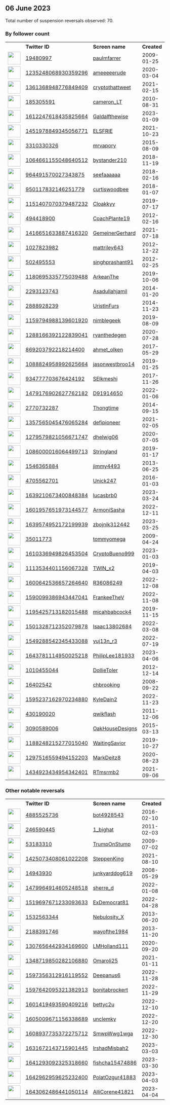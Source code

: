 
## 06 June 2023
Total number of suspension reversals observed: 70.

### By follower count
<table><tr><th></th><th align="left">Twitter ID</th><th align="left">Screen name</th>
<th align="left">Created</th><th align="left">Status</th><th align="left">Suspended</th><th align="left">Followers</th>
<tr><td><a href="https://pbs.twimg.com/profile_images/1470772010691219461/bP6uuXO4_normal.jpg"><img src="https://pbs.twimg.com/profile_images/1470772010691219461/bP6uuXO4_normal.jpg" width="40px" height="40px" align="center"/></a></td><td><a href="https://twitter.com/intent/user?user_id=19480997">19480997</a></td><td><a href="https://twitter.com/paulmfarrer">paulmfarrer</a></td><td>2009-01-25</td><td align="center"></td><td>2023-05-27</td><td>3433</td></tr>
<tr><td><a href="https://pbs.twimg.com/profile_images/1665329576954966017/p6BwfdGZ_normal.jpg"><img src="https://pbs.twimg.com/profile_images/1665329576954966017/p6BwfdGZ_normal.jpg" width="40px" height="40px" align="center"/></a></td><td><a href="https://twitter.com/intent/user?user_id=1235248068930359296">1235248068930359296</a></td><td><a href="https://twitter.com/ameeeeerude">ameeeeerude</a></td><td>2020-03-04</td><td align="center"></td><td>2023-05-27</td><td>3113</td></tr>
<tr><td><a href="https://pbs.twimg.com/profile_images/1655690291456737280/cxRwdn7J_normal.jpg"><img src="https://pbs.twimg.com/profile_images/1655690291456737280/cxRwdn7J_normal.jpg" width="40px" height="40px" align="center"/></a></td><td><a href="https://twitter.com/intent/user?user_id=1361368948776849409">1361368948776849409</a></td><td><a href="https://twitter.com/cryptothattweet">cryptothattweet</a></td><td>2021-02-15</td><td align="center"></td><td>2023-06-01</td><td>2091</td></tr>
<tr><td><a href="https://pbs.twimg.com/profile_images/1592238154475446273/GghmyFxS_normal.jpg"><img src="https://pbs.twimg.com/profile_images/1592238154475446273/GghmyFxS_normal.jpg" width="40px" height="40px" align="center"/></a></td><td><a href="https://twitter.com/intent/user?user_id=185305591">185305591</a></td><td><a href="https://twitter.com/cameron_LT">cameron_LT</a></td><td>2010-08-31</td><td align="center"></td><td>2023-05-27</td><td>1751</td></tr>
<tr><td><a href="https://pbs.twimg.com/profile_images/1612247807334694912/4He_4E0k_normal.jpg"><img src="https://pbs.twimg.com/profile_images/1612247807334694912/4He_4E0k_normal.jpg" width="40px" height="40px" align="center"/></a></td><td><a href="https://twitter.com/intent/user?user_id=1612247618435825664">1612247618435825664</a></td><td><a href="https://twitter.com/Galdalfthewise">Galdalfthewise</a></td><td>2023-01-09</td><td align="center"></td><td>2023-05-25</td><td>1620</td></tr>
<tr><td><a href="https://pbs.twimg.com/profile_images/1451979543363923971/S4HrYD12_normal.jpg"><img src="https://pbs.twimg.com/profile_images/1451979543363923971/S4HrYD12_normal.jpg" width="40px" height="40px" align="center"/></a></td><td><a href="https://twitter.com/intent/user?user_id=1451978849345056771">1451978849345056771</a></td><td><a href="https://twitter.com/ELSFRIE">ELSFRIE</a></td><td>2021-10-23</td><td align="center"></td><td>2023-05-27</td><td>1375</td></tr>
<tr><td><a href="https://pbs.twimg.com/profile_images/1621724937047392257/g3aXBzwz_normal.jpg"><img src="https://pbs.twimg.com/profile_images/1621724937047392257/g3aXBzwz_normal.jpg" width="40px" height="40px" align="center"/></a></td><td><a href="https://twitter.com/intent/user?user_id=3310330326">3310330326</a></td><td><a href="https://twitter.com/mrvapory">mrvapory</a></td><td>2015-08-09</td><td align="center"></td><td>2023-05-27</td><td>1292</td></tr>
<tr><td><a href="https://pbs.twimg.com/profile_images/1064665757756211201/dejxncGN_normal.jpg"><img src="https://pbs.twimg.com/profile_images/1064665757756211201/dejxncGN_normal.jpg" width="40px" height="40px" align="center"/></a></td><td><a href="https://twitter.com/intent/user?user_id=1064661155048640512">1064661155048640512</a></td><td><a href="https://twitter.com/bystander210">bystander210</a></td><td>2018-11-19</td><td align="center"></td><td>2023-06-01</td><td>1271</td></tr>
<tr><td><a href="https://pbs.twimg.com/profile_images/1658014968162181123/2YklCrE6_normal.jpg"><img src="https://pbs.twimg.com/profile_images/1658014968162181123/2YklCrE6_normal.jpg" width="40px" height="40px" align="center"/></a></td><td><a href="https://twitter.com/intent/user?user_id=964491570027343875">964491570027343875</a></td><td><a href="https://twitter.com/seefaaaaaa">seefaaaaaa</a></td><td>2018-02-16</td><td align="center"></td><td>2023-05-27</td><td>1259</td></tr>
<tr><td><a href="https://pbs.twimg.com/profile_images/1457691616660148227/myGTTMXg_normal.jpg"><img src="https://pbs.twimg.com/profile_images/1457691616660148227/myGTTMXg_normal.jpg" width="40px" height="40px" align="center"/></a></td><td><a href="https://twitter.com/intent/user?user_id=950117832146251779">950117832146251779</a></td><td><a href="https://twitter.com/curtiswoodbee">curtiswoodbee</a></td><td>2018-01-07</td><td align="center"></td><td>2023-05-27</td><td>1035</td></tr>
<tr><td><a href="https://pbs.twimg.com/profile_images/1665685697020194816/ka3YUQ7T_normal.jpg"><img src="https://pbs.twimg.com/profile_images/1665685697020194816/ka3YUQ7T_normal.jpg" width="40px" height="40px" align="center"/></a></td><td><a href="https://twitter.com/intent/user?user_id=1151407070379487232">1151407070379487232</a></td><td><a href="https://twitter.com/Cloakkyy">Cloakkyy</a></td><td>2019-07-17</td><td align="center"></td><td>2023-05-27</td><td>1019</td></tr>
<tr><td><a href="https://pbs.twimg.com/profile_images/1310063339423379456/KPKaS9A4_normal.jpg"><img src="https://pbs.twimg.com/profile_images/1310063339423379456/KPKaS9A4_normal.jpg" width="40px" height="40px" align="center"/></a></td><td><a href="https://twitter.com/intent/user?user_id=494418900">494418900</a></td><td><a href="https://twitter.com/CoachPlante19">CoachPlante19</a></td><td>2012-02-16</td><td align="center"></td><td>2023-05-27</td><td>920</td></tr>
<tr><td><a href="https://pbs.twimg.com/profile_images/1665109358512857093/M4igeOqS_normal.jpg"><img src="https://pbs.twimg.com/profile_images/1665109358512857093/M4igeOqS_normal.jpg" width="40px" height="40px" align="center"/></a></td><td><a href="https://twitter.com/intent/user?user_id=1416651633887416320">1416651633887416320</a></td><td><a href="https://twitter.com/GemeinerGerhard">GemeinerGerhard</a></td><td>2021-07-18</td><td align="center"></td><td></td><td>877</td></tr>
<tr><td><a href="https://pbs.twimg.com/profile_images/1611109501343596545/309d2GhP_normal.jpg"><img src="https://pbs.twimg.com/profile_images/1611109501343596545/309d2GhP_normal.jpg" width="40px" height="40px" align="center"/></a></td><td><a href="https://twitter.com/intent/user?user_id=1027823982">1027823982</a></td><td><a href="https://twitter.com/mattriley643">mattriley643</a></td><td>2012-12-22</td><td align="center"></td><td>2023-05-27</td><td>759</td></tr>
<tr><td><a href="https://pbs.twimg.com/profile_images/1660531863247802368/gXh8CAyE_normal.jpg"><img src="https://pbs.twimg.com/profile_images/1660531863247802368/gXh8CAyE_normal.jpg" width="40px" height="40px" align="center"/></a></td><td><a href="https://twitter.com/intent/user?user_id=502495553">502495553</a></td><td><a href="https://twitter.com/singhprashant91">singhprashant91</a></td><td>2012-02-25</td><td align="center"></td><td>2022-12-25</td><td>566</td></tr>
<tr><td><a href="https://pbs.twimg.com/profile_images/1651895059992969217/uYJritkf_normal.jpg"><img src="https://pbs.twimg.com/profile_images/1651895059992969217/uYJritkf_normal.jpg" width="40px" height="40px" align="center"/></a></td><td><a href="https://twitter.com/intent/user?user_id=1180695335775039488">1180695335775039488</a></td><td><a href="https://twitter.com/ArkeanThe">ArkeanThe</a></td><td>2019-10-06</td><td align="center"></td><td>2023-05-27</td><td>457</td></tr>
<tr><td><a href="https://pbs.twimg.com/profile_images/541872432118652928/VnJ-Qo0q_normal.jpeg"><img src="https://pbs.twimg.com/profile_images/541872432118652928/VnJ-Qo0q_normal.jpeg" width="40px" height="40px" align="center"/></a></td><td><a href="https://twitter.com/intent/user?user_id=2293123743">2293123743</a></td><td><a href="https://twitter.com/Asadullahjamil">Asadullahjamil</a></td><td>2014-01-20</td><td align="center">🔒</td><td>2023-05-26</td><td>353</td></tr>
<tr><td><a href="https://pbs.twimg.com/profile_images/1311757026738003969/Si3GoJQu_normal.jpg"><img src="https://pbs.twimg.com/profile_images/1311757026738003969/Si3GoJQu_normal.jpg" width="40px" height="40px" align="center"/></a></td><td><a href="https://twitter.com/intent/user?user_id=2888928239">2888928239</a></td><td><a href="https://twitter.com/UristInFurs">UristInFurs</a></td><td>2014-11-23</td><td align="center">🔒</td><td>2023-05-28</td><td>325</td></tr>
<tr><td><a href="https://pbs.twimg.com/profile_images/1647000872470167553/Q3Rbhu3E_normal.jpg"><img src="https://pbs.twimg.com/profile_images/1647000872470167553/Q3Rbhu3E_normal.jpg" width="40px" height="40px" align="center"/></a></td><td><a href="https://twitter.com/intent/user?user_id=1159794988139601920">1159794988139601920</a></td><td><a href="https://twitter.com/nimblegeek">nimblegeek</a></td><td>2019-08-09</td><td align="center"></td><td>2023-05-27</td><td>318</td></tr>
<tr><td><a href="https://pbs.twimg.com/profile_images/1664825921994457088/FXDB3Dzh_normal.jpg"><img src="https://pbs.twimg.com/profile_images/1664825921994457088/FXDB3Dzh_normal.jpg" width="40px" height="40px" align="center"/></a></td><td><a href="https://twitter.com/intent/user?user_id=1288166392122839041">1288166392122839041</a></td><td><a href="https://twitter.com/ryanthedegen">ryanthedegen</a></td><td>2020-07-28</td><td align="center"></td><td>2023-05-27</td><td>279</td></tr>
<tr><td><a href="https://pbs.twimg.com/profile_images/1663094752093372416/xZwOBsfT_normal.jpg"><img src="https://pbs.twimg.com/profile_images/1663094752093372416/xZwOBsfT_normal.jpg" width="40px" height="40px" align="center"/></a></td><td><a href="https://twitter.com/intent/user?user_id=869203792218214400">869203792218214400</a></td><td><a href="https://twitter.com/ahmet_olken">ahmet_olken</a></td><td>2017-05-29</td><td align="center"></td><td>2022-12-20</td><td>278</td></tr>
<tr><td><a href="https://pbs.twimg.com/profile_images/1647039185050828800/L4PtS5r0_normal.jpg"><img src="https://pbs.twimg.com/profile_images/1647039185050828800/L4PtS5r0_normal.jpg" width="40px" height="40px" align="center"/></a></td><td><a href="https://twitter.com/intent/user?user_id=1088824958992625664">1088824958992625664</a></td><td><a href="https://twitter.com/jasonwestbroo14">jasonwestbroo14</a></td><td>2019-01-25</td><td align="center"></td><td>2023-05-27</td><td>261</td></tr>
<tr><td><a href="https://pbs.twimg.com/profile_images/1558432156380237824/w9a01OIH_normal.jpg"><img src="https://pbs.twimg.com/profile_images/1558432156380237824/w9a01OIH_normal.jpg" width="40px" height="40px" align="center"/></a></td><td><a href="https://twitter.com/intent/user?user_id=934777703676424192">934777703676424192</a></td><td><a href="https://twitter.com/SElkmeshi">SElkmeshi</a></td><td>2017-11-26</td><td align="center"></td><td>2022-09-09</td><td>227</td></tr>
<tr><td><a href="https://pbs.twimg.com/profile_images/1570247315583016962/R-XcSfTL_normal.jpg"><img src="https://pbs.twimg.com/profile_images/1570247315583016962/R-XcSfTL_normal.jpg" width="40px" height="40px" align="center"/></a></td><td><a href="https://twitter.com/intent/user?user_id=1479176902627762182">1479176902627762182</a></td><td><a href="https://twitter.com/D91914650">D91914650</a></td><td>2022-01-06</td><td align="center"></td><td>2023-05-28</td><td>190</td></tr>
<tr><td><a href="https://pbs.twimg.com/profile_images/1458250627549630465/-FeJ_P7z_normal.jpg"><img src="https://pbs.twimg.com/profile_images/1458250627549630465/-FeJ_P7z_normal.jpg" width="40px" height="40px" align="center"/></a></td><td><a href="https://twitter.com/intent/user?user_id=2770732287">2770732287</a></td><td><a href="https://twitter.com/Thongtime">Thongtime</a></td><td>2014-09-15</td><td align="center"></td><td>2023-05-28</td><td>189</td></tr>
<tr><td><a href="https://pbs.twimg.com/profile_images/1665723034420871168/wJiSqXgM_normal.jpg"><img src="https://pbs.twimg.com/profile_images/1665723034420871168/wJiSqXgM_normal.jpg" width="40px" height="40px" align="center"/></a></td><td><a href="https://twitter.com/intent/user?user_id=1357565045476065284">1357565045476065284</a></td><td><a href="https://twitter.com/defipioneer">defipioneer</a></td><td>2021-02-05</td><td align="center"></td><td></td><td>147</td></tr>
<tr><td><a href="https://pbs.twimg.com/profile_images/1401953427660357639/l1vSNhU8_normal.jpg"><img src="https://pbs.twimg.com/profile_images/1401953427660357639/l1vSNhU8_normal.jpg" width="40px" height="40px" align="center"/></a></td><td><a href="https://twitter.com/intent/user?user_id=1279579821056671747">1279579821056671747</a></td><td><a href="https://twitter.com/dhelwig06">dhelwig06</a></td><td>2020-07-05</td><td align="center"></td><td>2023-05-02</td><td>138</td></tr>
<tr><td><a href="https://pbs.twimg.com/profile_images/1656146350822633473/ZfZcVfq1_normal.jpg"><img src="https://pbs.twimg.com/profile_images/1656146350822633473/ZfZcVfq1_normal.jpg" width="40px" height="40px" align="center"/></a></td><td><a href="https://twitter.com/intent/user?user_id=1086000016064499713">1086000016064499713</a></td><td><a href="https://twitter.com/Stringland">Stringland</a></td><td>2019-01-17</td><td align="center"></td><td>2023-06-01</td><td>135</td></tr>
<tr><td><a href="https://pbs.twimg.com/profile_images/1618696426661502976/uFxTCz1V_normal.jpg"><img src="https://pbs.twimg.com/profile_images/1618696426661502976/uFxTCz1V_normal.jpg" width="40px" height="40px" align="center"/></a></td><td><a href="https://twitter.com/intent/user?user_id=1546365884">1546365884</a></td><td><a href="https://twitter.com/jimmy4493">jimmy4493</a></td><td>2013-06-25</td><td align="center"></td><td>2023-05-28</td><td>133</td></tr>
<tr><td><a href="https://pbs.twimg.com/profile_images/1665543376530284544/zW5VcyLN_normal.jpg"><img src="https://pbs.twimg.com/profile_images/1665543376530284544/zW5VcyLN_normal.jpg" width="40px" height="40px" align="center"/></a></td><td><a href="https://twitter.com/intent/user?user_id=4705562701">4705562701</a></td><td><a href="https://twitter.com/Unick247">Unick247</a></td><td>2016-01-03</td><td align="center"></td><td>2022-12-05</td><td>128</td></tr>
<tr><td><a href="https://pbs.twimg.com/profile_images/1639332192689037312/7U2N_4HM_normal.jpg"><img src="https://pbs.twimg.com/profile_images/1639332192689037312/7U2N_4HM_normal.jpg" width="40px" height="40px" align="center"/></a></td><td><a href="https://twitter.com/intent/user?user_id=1639210673400848384">1639210673400848384</a></td><td><a href="https://twitter.com/lucasbrb0">lucasbrb0</a></td><td>2023-03-24</td><td align="center"></td><td>2023-05-27</td><td>121</td></tr>
<tr><td><a href="https://pbs.twimg.com/profile_images/1602117539097563136/0aNi78W0_normal.jpg"><img src="https://pbs.twimg.com/profile_images/1602117539097563136/0aNi78W0_normal.jpg" width="40px" height="40px" align="center"/></a></td><td><a href="https://twitter.com/intent/user?user_id=1601957651973144577">1601957651973144577</a></td><td><a href="https://twitter.com/ArmoniSasha">ArmoniSasha</a></td><td>2022-12-11</td><td align="center"></td><td>2023-05-25</td><td>105</td></tr>
<tr><td><a href="https://pbs.twimg.com/profile_images/1639580009454272514/DvCmyFC6_normal.jpg"><img src="https://pbs.twimg.com/profile_images/1639580009454272514/DvCmyFC6_normal.jpg" width="40px" height="40px" align="center"/></a></td><td><a href="https://twitter.com/intent/user?user_id=1639574952172199939">1639574952172199939</a></td><td><a href="https://twitter.com/zbojnik312442">zbojnik312442</a></td><td>2023-03-25</td><td align="center"></td><td>2023-05-26</td><td>89</td></tr>
<tr><td><a href="https://pbs.twimg.com/profile_images/1108997831/41719_677167789_2575_n_normal.jpg"><img src="https://pbs.twimg.com/profile_images/1108997831/41719_677167789_2575_n_normal.jpg" width="40px" height="40px" align="center"/></a></td><td><a href="https://twitter.com/intent/user?user_id=35011773">35011773</a></td><td><a href="https://twitter.com/tommyomega">tommyomega</a></td><td>2009-04-24</td><td align="center"></td><td>2023-04-18</td><td>81</td></tr>
<tr><td><a href="https://pbs.twimg.com/profile_images/1656728261013929997/YI_LdPua_normal.jpg"><img src="https://pbs.twimg.com/profile_images/1656728261013929997/YI_LdPua_normal.jpg" width="40px" height="40px" align="center"/></a></td><td><a href="https://twitter.com/intent/user?user_id=1610336949826453504">1610336949826453504</a></td><td><a href="https://twitter.com/CryptoBueno999">CryptoBueno999</a></td><td>2023-01-03</td><td align="center"></td><td>2023-05-27</td><td>75</td></tr>
<tr><td><a href="https://pbs.twimg.com/profile_images/1445787200679862281/OKal-pLq_normal.jpg"><img src="https://pbs.twimg.com/profile_images/1445787200679862281/OKal-pLq_normal.jpg" width="40px" height="40px" align="center"/></a></td><td><a href="https://twitter.com/intent/user?user_id=1113534401156067328">1113534401156067328</a></td><td><a href="https://twitter.com/TWlN_x2">TWlN_x2</a></td><td>2019-04-03</td><td align="center"></td><td>2023-05-26</td><td>68</td></tr>
<tr><td><a href="https://pbs.twimg.com/profile_images/1600643061574418438/HkLjqVt4_normal.jpg"><img src="https://pbs.twimg.com/profile_images/1600643061574418438/HkLjqVt4_normal.jpg" width="40px" height="40px" align="center"/></a></td><td><a href="https://twitter.com/intent/user?user_id=1600642536657264640">1600642536657264640</a></td><td><a href="https://twitter.com/R36086249">R36086249</a></td><td>2022-12-08</td><td align="center"></td><td>2023-01-12</td><td>67</td></tr>
<tr><td><a href="https://pbs.twimg.com/profile_images/1590554040689049601/4XN5OwYj_normal.jpg"><img src="https://pbs.twimg.com/profile_images/1590554040689049601/4XN5OwYj_normal.jpg" width="40px" height="40px" align="center"/></a></td><td><a href="https://twitter.com/intent/user?user_id=1590099386943447041">1590099386943447041</a></td><td><a href="https://twitter.com/FrankeeTheV">FrankeeTheV</a></td><td>2022-11-08</td><td align="center"></td><td>2023-01-11</td><td>65</td></tr>
<tr><td><a href="https://pbs.twimg.com/profile_images/1564108884268109824/1cMrV69o_normal.jpg"><img src="https://pbs.twimg.com/profile_images/1564108884268109824/1cMrV69o_normal.jpg" width="40px" height="40px" align="center"/></a></td><td><a href="https://twitter.com/intent/user?user_id=1195425713182015488">1195425713182015488</a></td><td><a href="https://twitter.com/micahbabcock4">micahbabcock4</a></td><td>2019-11-15</td><td align="center"></td><td>2023-01-14</td><td>63</td></tr>
<tr><td><a href="https://pbs.twimg.com/profile_images/1626777768267595776/69RD16zn_normal.jpg"><img src="https://pbs.twimg.com/profile_images/1626777768267595776/69RD16zn_normal.jpg" width="40px" height="40px" align="center"/></a></td><td><a href="https://twitter.com/intent/user?user_id=1501328712352079878">1501328712352079878</a></td><td><a href="https://twitter.com/Isaac13802684">Isaac13802684</a></td><td>2022-03-08</td><td align="center"></td><td>2023-05-09</td><td>55</td></tr>
<tr><td><a href="https://pbs.twimg.com/profile_images/1569177155585871873/cmQlBWzQ_normal.jpg"><img src="https://pbs.twimg.com/profile_images/1569177155585871873/cmQlBWzQ_normal.jpg" width="40px" height="40px" align="center"/></a></td><td><a href="https://twitter.com/intent/user?user_id=1549288542345433088">1549288542345433088</a></td><td><a href="https://twitter.com/yuj13n_r3">yuj13n_r3</a></td><td>2022-07-19</td><td align="center"></td><td>2023-02-08</td><td>52</td></tr>
<tr><td><a href="https://pbs.twimg.com/profile_images/1660767902071414787/C2mwWeOI_normal.jpg"><img src="https://pbs.twimg.com/profile_images/1660767902071414787/C2mwWeOI_normal.jpg" width="40px" height="40px" align="center"/></a></td><td><a href="https://twitter.com/intent/user?user_id=1643781114950025218">1643781114950025218</a></td><td><a href="https://twitter.com/PhilipLee181933">PhilipLee181933</a></td><td>2023-04-06</td><td align="center"></td><td>2023-05-27</td><td>40</td></tr>
<tr><td><a href="https://pbs.twimg.com/profile_images/3516097127/0a765449709468766baa6b78a4a0b0d1_normal.jpeg"><img src="https://pbs.twimg.com/profile_images/3516097127/0a765449709468766baa6b78a4a0b0d1_normal.jpeg" width="40px" height="40px" align="center"/></a></td><td><a href="https://twitter.com/intent/user?user_id=1010455044">1010455044</a></td><td><a href="https://twitter.com/DollieToler">DollieToler</a></td><td>2012-12-14</td><td align="center"></td><td>2023-05-21</td><td>37</td></tr>
<tr><td><a href="https://pbs.twimg.com/profile_images/342828405/PB_Av2_normal.JPG"><img src="https://pbs.twimg.com/profile_images/342828405/PB_Av2_normal.JPG" width="40px" height="40px" align="center"/></a></td><td><a href="https://twitter.com/intent/user?user_id=16402542">16402542</a></td><td><a href="https://twitter.com/chbrooking">chbrooking</a></td><td>2008-09-22</td><td align="center"></td><td>2023-06-03</td><td>30</td></tr>
<tr><td><a href="https://pbs.twimg.com/profile_images/1595267658043330561/Ae9KK3qM_normal.jpg"><img src="https://pbs.twimg.com/profile_images/1595267658043330561/Ae9KK3qM_normal.jpg" width="40px" height="40px" align="center"/></a></td><td><a href="https://twitter.com/intent/user?user_id=1595237162970234880">1595237162970234880</a></td><td><a href="https://twitter.com/KyleDain2">KyleDain2</a></td><td>2022-11-23</td><td align="center"></td><td>2023-01-24</td><td>21</td></tr>
<tr><td><a href="https://pbs.twimg.com/profile_images/886994647272128512/KQPpH-gm_normal.jpg"><img src="https://pbs.twimg.com/profile_images/886994647272128512/KQPpH-gm_normal.jpg" width="40px" height="40px" align="center"/></a></td><td><a href="https://twitter.com/intent/user?user_id=430190020">430190020</a></td><td><a href="https://twitter.com/qwikflash">qwikflash</a></td><td>2011-12-06</td><td align="center"></td><td>2023-05-03</td><td>17</td></tr>
<tr><td><a href="https://pbs.twimg.com/profile_images/576249399132758016/lsAYlqLz_normal.jpeg"><img src="https://pbs.twimg.com/profile_images/576249399132758016/lsAYlqLz_normal.jpeg" width="40px" height="40px" align="center"/></a></td><td><a href="https://twitter.com/intent/user?user_id=3090589006">3090589006</a></td><td><a href="https://twitter.com/OakHouseDesigns">OakHouseDesigns</a></td><td>2015-03-13</td><td align="center"></td><td>2023-05-28</td><td>17</td></tr>
<tr><td><a href="https://pbs.twimg.com/profile_images/1435022723604905984/MTo9K_pY_normal.jpg"><img src="https://pbs.twimg.com/profile_images/1435022723604905984/MTo9K_pY_normal.jpg" width="40px" height="40px" align="center"/></a></td><td><a href="https://twitter.com/intent/user?user_id=1188248215277015040">1188248215277015040</a></td><td><a href="https://twitter.com/WaitingSavior">WaitingSavior</a></td><td>2019-10-27</td><td align="center"></td><td>2022-12-30</td><td>17</td></tr>
<tr><td><a href="https://pbs.twimg.com/profile_images/1297517137951686656/21h8CzYf_normal.jpg"><img src="https://pbs.twimg.com/profile_images/1297517137951686656/21h8CzYf_normal.jpg" width="40px" height="40px" align="center"/></a></td><td><a href="https://twitter.com/intent/user?user_id=1297516559494152203">1297516559494152203</a></td><td><a href="https://twitter.com/MarkDeitz8">MarkDeitz8</a></td><td>2020-08-23</td><td align="center"></td><td>2022-12-19</td><td>10</td></tr>
<tr><td><a href="https://pbs.twimg.com/profile_images/1434923533650571264/ShhQuyyu_normal.png"><img src="https://pbs.twimg.com/profile_images/1434923533650571264/ShhQuyyu_normal.png" width="40px" height="40px" align="center"/></a></td><td><a href="https://twitter.com/intent/user?user_id=1434923434954342401">1434923434954342401</a></td><td><a href="https://twitter.com/RTmsrmb2">RTmsrmb2</a></td><td>2021-09-06</td><td align="center"></td><td>2023-05-29</td><td>10</td></tr>
</table>

### Other notable reversals
<table><tr><th></th><th align="left">Twitter ID</th><th align="left">Screen name</th>
<th align="left">Created</th><th align="left">Status</th><th align="left">Suspended</th><th align="left">Followers</th>
<tr><td><a href="https://pbs.twimg.com/profile_images/1507120026943373328/WBLNs47P_normal.jpg"><img src="https://pbs.twimg.com/profile_images/1507120026943373328/WBLNs47P_normal.jpg" width="40px" height="40px" align="center"/></a></td><td><a href="https://twitter.com/intent/user?user_id=4885525736">4885525736</a></td><td><a href="https://twitter.com/bot4928543">bot4928543</a></td><td>2016-02-10</td><td align="center"></td><td>2022-11-07</td><td>0</td></tr>
<tr><td><a href="https://abs.twimg.com/sticky/default_profile_images/default_profile_normal.png"><img src="https://abs.twimg.com/sticky/default_profile_images/default_profile_normal.png" width="40px" height="40px" align="center"/></a></td><td><a href="https://twitter.com/intent/user?user_id=246590445">246590445</a></td><td><a href="https://twitter.com/1_bighat">1_bighat</a></td><td>2011-02-03</td><td align="center"></td><td>2023-01-10</td><td>5</td></tr>
<tr><td><a href="https://pbs.twimg.com/profile_images/953993472352059392/3mVCqMNn_normal.jpg"><img src="https://pbs.twimg.com/profile_images/953993472352059392/3mVCqMNn_normal.jpg" width="40px" height="40px" align="center"/></a></td><td><a href="https://twitter.com/intent/user?user_id=53183310">53183310</a></td><td><a href="https://twitter.com/TrumpOnStump">TrumpOnStump</a></td><td>2009-07-02</td><td align="center"></td><td>2022-10-29</td><td>0</td></tr>
<tr><td><a href="https://pbs.twimg.com/profile_images/1503133124414238720/KWxtFDo7_normal.jpg"><img src="https://pbs.twimg.com/profile_images/1503133124414238720/KWxtFDo7_normal.jpg" width="40px" height="40px" align="center"/></a></td><td><a href="https://twitter.com/intent/user?user_id=1425073408061022208">1425073408061022208</a></td><td><a href="https://twitter.com/SteppenKing">SteppenKing</a></td><td>2021-08-10</td><td align="center"></td><td>2023-05-27</td><td>2</td></tr>
<tr><td><a href="https://pbs.twimg.com/profile_images/1517488081645019136/Hoq6Uq_h_normal.jpg"><img src="https://pbs.twimg.com/profile_images/1517488081645019136/Hoq6Uq_h_normal.jpg" width="40px" height="40px" align="center"/></a></td><td><a href="https://twitter.com/intent/user?user_id=14943930">14943930</a></td><td><a href="https://twitter.com/junkyarddog619">junkyarddog619</a></td><td>2008-05-29</td><td align="center"></td><td>2023-05-25</td><td>4</td></tr>
<tr><td><a href="https://pbs.twimg.com/profile_images/1545454255091466242/A9diqWRY_normal.jpg"><img src="https://pbs.twimg.com/profile_images/1545454255091466242/A9diqWRY_normal.jpg" width="40px" height="40px" align="center"/></a></td><td><a href="https://twitter.com/intent/user?user_id=1479964914605248518">1479964914605248518</a></td><td><a href="https://twitter.com/sherre_d">sherre_d</a></td><td>2022-01-08</td><td align="center"></td><td>2022-11-26</td><td>1</td></tr>
<tr><td><a href="https://pbs.twimg.com/profile_images/1560215357536833537/JW2tCGt7_normal.jpg"><img src="https://pbs.twimg.com/profile_images/1560215357536833537/JW2tCGt7_normal.jpg" width="40px" height="40px" align="center"/></a></td><td><a href="https://twitter.com/intent/user?user_id=1519697671233093633">1519697671233093633</a></td><td><a href="https://twitter.com/ExDemocrat81">ExDemocrat81</a></td><td>2022-04-28</td><td align="center"></td><td>2022-08-27</td><td>1</td></tr>
<tr><td><a href="https://pbs.twimg.com/profile_images/1653935485545242625/FDd3pFST_normal.png"><img src="https://pbs.twimg.com/profile_images/1653935485545242625/FDd3pFST_normal.png" width="40px" height="40px" align="center"/></a></td><td><a href="https://twitter.com/intent/user?user_id=1532563344">1532563344</a></td><td><a href="https://twitter.com/Nebulosity_X">Nebulosity_X</a></td><td>2013-06-20</td><td align="center">🔒</td><td>2023-05-23</td><td>3</td></tr>
<tr><td><a href="https://pbs.twimg.com/profile_images/1288224101816041474/h8Zvjt9S_normal.jpg"><img src="https://pbs.twimg.com/profile_images/1288224101816041474/h8Zvjt9S_normal.jpg" width="40px" height="40px" align="center"/></a></td><td><a href="https://twitter.com/intent/user?user_id=2188391746">2188391746</a></td><td><a href="https://twitter.com/wayofthe1984">wayofthe1984</a></td><td>2013-11-20</td><td align="center"></td><td></td><td>0</td></tr>
<tr><td><a href="https://pbs.twimg.com/profile_images/1650300001124249603/dDgP3r5d_normal.jpg"><img src="https://pbs.twimg.com/profile_images/1650300001124249603/dDgP3r5d_normal.jpg" width="40px" height="40px" align="center"/></a></td><td><a href="https://twitter.com/intent/user?user_id=1307656442934169600">1307656442934169600</a></td><td><a href="https://twitter.com/LMHolland111">LMHolland111</a></td><td>2020-09-20</td><td align="center"></td><td>2023-05-19</td><td>0</td></tr>
<tr><td><a href="https://pbs.twimg.com/profile_images/1656356528381673472/obwOXziN_normal.jpg"><img src="https://pbs.twimg.com/profile_images/1656356528381673472/obwOXziN_normal.jpg" width="40px" height="40px" align="center"/></a></td><td><a href="https://twitter.com/intent/user?user_id=1348719850282106880">1348719850282106880</a></td><td><a href="https://twitter.com/Omaroli25">Omaroli25</a></td><td>2021-01-11</td><td align="center"></td><td></td><td>8</td></tr>
<tr><td><a href="https://pbs.twimg.com/profile_images/1610041176702287874/ciiaQ394_normal.jpg"><img src="https://pbs.twimg.com/profile_images/1610041176702287874/ciiaQ394_normal.jpg" width="40px" height="40px" align="center"/></a></td><td><a href="https://twitter.com/intent/user?user_id=1597356312916119552">1597356312916119552</a></td><td><a href="https://twitter.com/Deepanus6">Deepanus6</a></td><td>2022-11-28</td><td align="center"></td><td>2023-01-09</td><td>0</td></tr>
<tr><td><a href="https://pbs.twimg.com/profile_images/1597642212447248384/4kYT7fmd_normal.jpg"><img src="https://pbs.twimg.com/profile_images/1597642212447248384/4kYT7fmd_normal.jpg" width="40px" height="40px" align="center"/></a></td><td><a href="https://twitter.com/intent/user?user_id=1597642095321382913">1597642095321382913</a></td><td><a href="https://twitter.com/bonitabrockert">bonitabrockert</a></td><td>2022-11-29</td><td align="center"></td><td>2023-01-20</td><td>0</td></tr>
<tr><td><a href="https://pbs.twimg.com/profile_images/1601419634141536256/4p6FHb8I_normal.png"><img src="https://pbs.twimg.com/profile_images/1601419634141536256/4p6FHb8I_normal.png" width="40px" height="40px" align="center"/></a></td><td><a href="https://twitter.com/intent/user?user_id=1601419493590409216">1601419493590409216</a></td><td><a href="https://twitter.com/bettyc2u">bettyc2u</a></td><td>2022-12-10</td><td align="center"></td><td>2023-01-09</td><td>2</td></tr>
<tr><td><a href="https://pbs.twimg.com/profile_images/1605009865713352833/bdwbbSuF_normal.jpg"><img src="https://pbs.twimg.com/profile_images/1605009865713352833/bdwbbSuF_normal.jpg" width="40px" height="40px" align="center"/></a></td><td><a href="https://twitter.com/intent/user?user_id=1605009671156338689">1605009671156338689</a></td><td><a href="https://twitter.com/unclemky">unclemky</a></td><td>2022-12-20</td><td align="center"></td><td>2023-01-18</td><td>0</td></tr>
<tr><td><a href="https://pbs.twimg.com/profile_images/1611815781003567104/WSIs34V6_normal.jpg"><img src="https://pbs.twimg.com/profile_images/1611815781003567104/WSIs34V6_normal.jpg" width="40px" height="40px" align="center"/></a></td><td><a href="https://twitter.com/intent/user?user_id=1608937735372275712">1608937735372275712</a></td><td><a href="https://twitter.com/SmwpWwg1wga">SmwpWwg1wga</a></td><td>2022-12-30</td><td align="center"></td><td>2023-01-09</td><td>1</td></tr>
<tr><td><a href="https://pbs.twimg.com/profile_images/1631674693857026053/Iw6Lk8Am_normal.jpg"><img src="https://pbs.twimg.com/profile_images/1631674693857026053/Iw6Lk8Am_normal.jpg" width="40px" height="40px" align="center"/></a></td><td><a href="https://twitter.com/intent/user?user_id=1631672143715901445">1631672143715901445</a></td><td><a href="https://twitter.com/IrshadMisbah2">IrshadMisbah2</a></td><td>2023-03-03</td><td align="center"></td><td>2023-03-29</td><td>8</td></tr>
<tr><td><a href="https://pbs.twimg.com/profile_images/1641293187447914496/zAqbNtGa_normal.png"><img src="https://pbs.twimg.com/profile_images/1641293187447914496/zAqbNtGa_normal.png" width="40px" height="40px" align="center"/></a></td><td><a href="https://twitter.com/intent/user?user_id=1641293092325318660">1641293092325318660</a></td><td><a href="https://twitter.com/fishcha15474886">fishcha15474886</a></td><td>2023-03-30</td><td align="center"></td><td>2023-04-21</td><td>1</td></tr>
<tr><td><a href="https://pbs.twimg.com/profile_images/1642963025811390464/pxd-k2or_normal.jpg"><img src="https://pbs.twimg.com/profile_images/1642963025811390464/pxd-k2or_normal.jpg" width="40px" height="40px" align="center"/></a></td><td><a href="https://twitter.com/intent/user?user_id=1642962959625232400">1642962959625232400</a></td><td><a href="https://twitter.com/PolatOzgur41883">PolatOzgur41883</a></td><td>2023-04-03</td><td align="center"></td><td>2023-06-02</td><td>1</td></tr>
<tr><td><a href="https://pbs.twimg.com/profile_images/1657034508904939522/Y40gysGY_normal.jpg"><img src="https://pbs.twimg.com/profile_images/1657034508904939522/Y40gysGY_normal.jpg" width="40px" height="40px" align="center"/></a></td><td><a href="https://twitter.com/intent/user?user_id=1643062486441050114">1643062486441050114</a></td><td><a href="https://twitter.com/AlliCorene41821">AlliCorene41821</a></td><td>2023-04-04</td><td align="center"></td><td>2023-06-02</td><td>1</td></tr>
</table>
